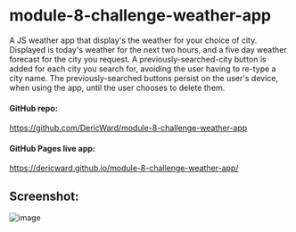 # module-8-challenge-weather-app
A JS weather app that display's the weather for your choice of city.
Displayed is today's weather for the next two hours, and a five day weather forecast for the city you request.
A previously-searched-city button is added for each city you search for, avoiding the user having to re-type a city name. 
The previously-searched buttons persist on the user's device, when using the app, until the user chooses to delete them.

#### GitHub repo: 
https://github.com/DericWard/module-8-challenge-weather-app
#### GitHub Pages live app: 
https://dericward.github.io/module-8-challenge-weather-app/

## Screenshot:
![image](https://user-images.githubusercontent.com/50495939/220235369-aad10e72-b4ad-42f4-b416-edc890e555a1.png)




